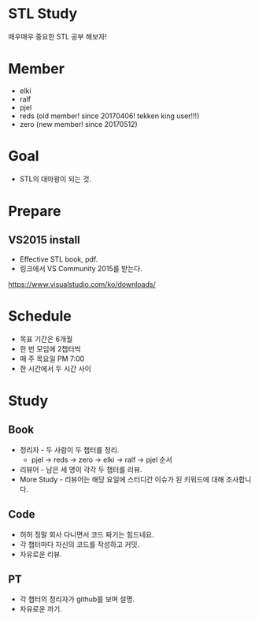 # STL Study

매우매우 중요한 STL 공부 해보자!

# Member

* elki
* ralf
* pjel
* reds (old member! since 20170406! tekken king user!!!)
* zero (new member! since 20170512)

# Goal

* STL의 대마왕이 되는 것.

# Prepare

## VS2015 install

* Effective STL book, pdf.
* 링크에서 VS Community 2015를 받는다.

https://www.visualstudio.com/ko/downloads/

# Schedule

* 목표 기간은 6개월
* 한 번 모임에 2챕터씩
* 매 주 목요일 PM 7:00
* 한 시간에서 두 시간 사이

# Study

## Book

* 정리자 - 두 사람이 두 챕터를 정리.
    - pjel -> reds -> zero -> elki -> ralf -> pjel 순서
* 리뷰어 - 남은 세 명이 각각 두 챕터를 리뷰.
* More Study - 리뷰어는 해당 요일에 스터디간 이슈가 된 키워드에 대해 조사합니다.

## Code

* 허허 정말 회사 다니면서 코드 짜기는 힘드네요.
* 각 챕터마다 자신의 코드를 작성하고 커밋.
* 자유로운 리뷰.

## PT

* 각 챕터의 정리자가 github를 보며 설명.
* 자유로운 까기.